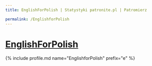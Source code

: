 ```yaml
---
title: EnglishForPolish | Statystyki patronite.pl | Patromierz

permalink: /EnglishforPolish
---
```


# [EnglishForPolish](https://patronite.pl/EnglishforPolish)

{% include profile.md name="EnglishforPolish" prefix="e" %}
